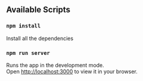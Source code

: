 
## Available Scripts

### `npm install`

Install all the dependencies

### `npm run server`

Runs the app in the development mode.\
Open [http://localhost:3000](http://localhost:3000) to view it in your browser.


